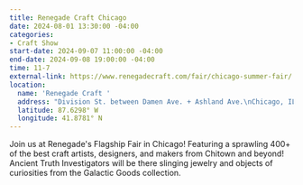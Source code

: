 ```yaml
---
title: Renegade Craft Chicago
date: 2024-08-01 13:30:00 -04:00
categories:
- Craft Show
start-date: 2024-09-07 11:00:00 -04:00
end-date: 2024-09-08 19:00:00 -04:00
time: 11-7
external-link: https://www.renegadecraft.com/fair/chicago-summer-fair/
location:
  name: 'Renegade Craft '
  address: "Division St. between Damen Ave. + Ashland Ave.\nChicago, IL "
  latitude: 87.6298° W
  longitude: 41.8781° N
---
```


Join us at Renegade's Flagship Fair in Chicago! Featuring a sprawling 400+ of the best craft artists, designers, and makers from Chitown and beyond! Ancient Truth Investigators will be there slinging jewelry and objects of curiosities from the Galactic Goods collection. 